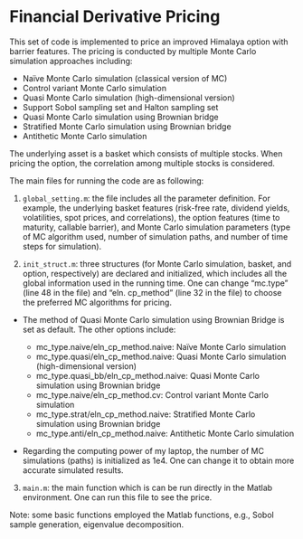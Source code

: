 # Financial Derivative Pricing

This set of code is implemented to price an improved Himalaya option with barrier features. The pricing is conducted by multiple Monte Carlo simulation approaches including:

*	Naïve Monte Carlo simulation (classical version of MC)
*	Control variant Monte Carlo simulation
* Quasi Monte Carlo simulation (high-dimensional version)
 * Support Sobol sampling set and Halton sampling set
*	Quasi Monte Carlo simulation using Brownian bridge
*	Stratified Monte Carlo simulation using Brownian bridge 
*	Antithetic Monte Carlo simulation

The underlying asset is a basket which consists of multiple stocks. When pricing the option, the correlation among multiple stocks is considered. 

The main files for running the code are as following:

1. `global_setting.m`: the file includes all the parameter definition. For example, the underlying basket features (risk-free rate, dividend yields, volatilities, spot prices, and correlations), the option features (time to maturity, callable barrier), and Monte Carlo simulation parameters (type of MC algorithm used, number of simulation paths, and number of time steps for simulation).

2. `init_struct.m`: three structures (for Monte Carlo simulation, basket, and option, respectively) are declared and initialized, which includes all the global information used in the running time. One can change “mc.type” (line 48 in the file) and “eln. cp_method” (line 32 in the file) to choose the preferred MC algorithms for pricing.

  * The method of Quasi Monte Carlo simulation using Brownian Bridge is set as default. The other options include:
    * mc_type.naive/eln_cp_method.naive:  Naïve Monte Carlo simulation
    * mc_type.quasi/eln_cp_method.naive:  Quasi Monte Carlo simulation (high-dimensional version)
    * mc_type.quasi_bb/eln_cp_method.naive:  Quasi Monte Carlo simulation using Brownian bridge
    * mc_type.naive/eln_cp_method.cv:  Control variant Monte Carlo simulation
    * mc_type.strat/eln_cp_method.naive:  Stratified Monte Carlo simulation using Brownian bridge
    * mc_type.anti/eln_cp_method.naive:  Antithetic Monte Carlo simulation

  * Regarding the computing power of my laptop, the number of MC simulations (paths) is initialized as 1e4. One can change it to obtain more accurate simulated results.

3. `main.m`: the main function which is can be run directly in the Matlab environment. One can run this file to see the price.

Note: some basic functions employed the Matlab functions, e.g., Sobol sample generation, eigenvalue decomposition.
